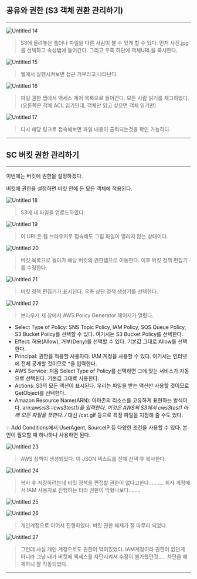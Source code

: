 ## 공유와 권한 (S3 객체 권환 관리하기)

---

![Untitled 14](https://user-images.githubusercontent.com/84123877/178140804-0c7b4998-5c81-4327-ba63-7f72cbcaa2de.png)

> S3에 올려놓은 폴더나 파일을 다른 사람이 볼 수 있게 할 수 있다.
먼저 사진.jpg를 선택하고 속성탭에 들어간다.
그리고 우측 하단에 객체URL을 복사한다.
> 

![Untitled 15](https://user-images.githubusercontent.com/84123877/178140805-c459dafc-716e-43be-926a-2ca8d30b87e0.png)

> 웹에서 실행시켜보면 접근 거부라고 나타난다.
> 

![Untitled 16](https://user-images.githubusercontent.com/84123877/178140806-cdb75b37-3c09-4bf8-b79c-526a48662981.png)

> 파일 권한 탭에서 액세스 제어 목록으로 들어간다.
모든 사람 읽기를 체크하였다. (오른쪽은 객체 ACL 읽기인데, 객체만 읽고 싶으면 객체 읽기만)
> 

![Untitled 17](https://user-images.githubusercontent.com/84123877/178140807-bdd3d541-a935-46c7-bf61-c9fdfe337c8d.png)

> 다시 해당 링크로 접속해보면 파일 내용이 출력되는것을 확인 가능하다.
> 

---

## SC 버킷 권한 관리하기

---

이번에는 버킷에 권한을 설정하겠다.

버킷에 권한을 설정하면 버킷 안에 든 모든 객체에 적용된다.

![Untitled 18](https://user-images.githubusercontent.com/84123877/178140808-13589516-0337-43e0-85cf-870a807b9431.png)

> S3에 새 파일을 업로드하였다.
> 

![Untitled 19](https://user-images.githubusercontent.com/84123877/178140809-5b29c742-523e-498c-9e66-9e2f62042cef.png)

> 이 URL은 웹 브라우저로 접속해도 그림 파일이 열리지 않는 상태이다.
> 

![Untitled 20](https://user-images.githubusercontent.com/84123877/178140811-feaa8ca0-b2da-4897-b35c-1f01ac47dc73.png)

> 버킷 목록으로 돌아가 해당 버킷의 권한탭으로 이동한다.
이후 버킷 정책 편집기를 수정한다.
> 

![Untitled 21](https://user-images.githubusercontent.com/84123877/178140813-3a44a5a0-46f4-47ff-8695-50087ac49cd0.png)

> 버킷 정책 편집기가 표시된다. 우측 상단 정책 생성기를 선택한다.
> 

![Untitled 22](https://user-images.githubusercontent.com/84123877/178140814-24266b7b-9b47-4f70-bde8-d0d560a1866f.png)

> 브라우저 새 창에서 AWS Policy Generator 페이지가 열렸다.
> 

- Select Type of Policy: SNS Topic Policy, IAM Policy, SQS Queue Policy, S3 Bucket Policy를 선택할 수 있다. 여기서는 S3 Bucket Policy를 선택한다.
- Effect: 허용(Allow), 거부(Deny)를 선택할 수 있다. 기본값 그대로 Allow를 선택한다.
- Principal: 권한을 적용할 사용자다. IAM 계정을 사용할 수 있다. 여기서는 인터넷에 전체 공개할 것이므로 *을 입력한다.
- AWS Service: 처음 Select Type of Policy를 선택하면 그에 맞는 서비스가 자동으로 선택된다. 기본값 그대로 사용한다.
- Actions: S3의 모든 액션이 표시된다. 우리는 파일을 받는 액션만 사용할 것이므로 GetObject를 선택한다.
- Amazon Resource Name(ARN): 아마존의 리소스를 고유하게 표현하는 방식이다. arn:aws:s3:::cws3test1/*을 입력한다. 이것은 AWS의 S3에서 cws3test1 아래 모든 파일을 뜻한다. /* 대신 /cat.gif 등으로 특정 파일을 지정해 줄 수도 있다.

<aside>
💡 Add Conditions에서 UserAgent, SourceIP 등 다양한 조건을 사용할 수 있다. 
본인이 필요할 때 하나하나 사용하면 된다.

</aside>

![Untitled 23](https://user-images.githubusercontent.com/84123877/178140816-c9436ee3-dc44-4ed5-b64d-dca0dcdb8bc0.png)

> AWS 정책이 생성되었다. 이 JSON 텍스트를 전체 선택 후 복사한다.
> 

![Untitled 24](https://user-images.githubusercontent.com/84123877/178140817-9817f2ba-f916-4d2a-9bf1-fa44ef17a48e.png)

> 복사 후 저장하려는데 비킷 정책을 편집할 권한이 없다고한다……….
회사 계정에서 IAM 사용자로 진행하는 터라 권한이 막혔나보다……..
> 

![Untitled 25](https://user-images.githubusercontent.com/84123877/178140818-549ac385-8038-4f86-ad72-ed9b22f82f32.png)

![Untitled 26](https://user-images.githubusercontent.com/84123877/178140819-4be17b28-3fa5-4ec9-b33d-7fabd0bff765.png)

> 개인계정으로 이어서 진행하였다. 버킷 권한 해제가 잘 마무리 되었다.
> 

![Untitled 27](https://user-images.githubusercontent.com/84123877/178140820-0d7e66d3-dc24-4852-b68e-0ece17a62f5e.png)

> 그런데 사실 개인 계정으로도 권한이 막혀있었다.
IAM계정이라 권한이 없던게 아니라
그냥 내가 버킷에 액세스를 차단시켜서 수정이 불가했던것…..
차단을 해제하니 잘 작동되었다.
> 

---

